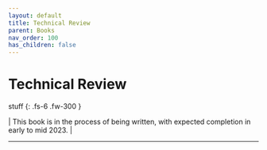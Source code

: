 ```yaml
---
layout: default
title: Technical Review
parent: Books
nav_order: 100
has_children: false
---
```


# Technical Review

stuff
{: .fs-6 .fw-300 }

| This book is in the process of being written, with expected completion in early to mid 2023. |

---
